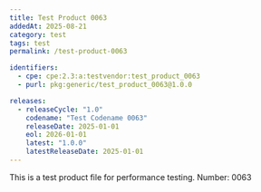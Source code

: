 ```yaml
---
title: Test Product 0063
addedAt: 2025-08-21
category: test
tags: test
permalink: /test-product-0063

identifiers:
  - cpe: cpe:2.3:a:testvendor:test_product_0063
  - purl: pkg:generic/test_product_0063@1.0.0

releases:
  - releaseCycle: "1.0"
    codename: "Test Codename 0063"
    releaseDate: 2025-01-01
    eol: 2026-01-01
    latest: "1.0.0"
    latestReleaseDate: 2025-01-01
---
```


This is a test product file for performance testing. Number: 0063

